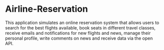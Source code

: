 # Airline-Reservation
This application simulates an online reservation system that allows users to search for the best flights available, book seats in different travel classes, receive emails and notifications for new flights and news, manage their personal profile, write comments on news and receive data via the open API.
